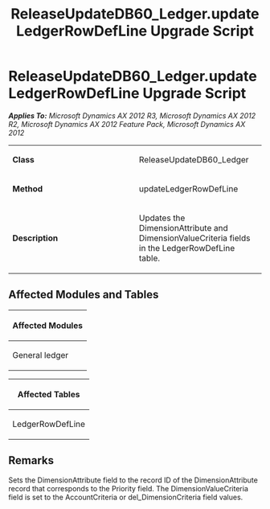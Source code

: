 ﻿---
title: ReleaseUpdateDB60_Ledger.updateLedgerRowDefLine Upgrade Script
TOCTitle: ReleaseUpdateDB60_Ledger.updateLedgerRowDefLine Upgrade Script
ms:assetid: b2248678-ddb4-125a-cf34-8dd284e25c7f
ms:mtpsurl: https://msdn.microsoft.com/en-us/library/JJ736903(v=AX.60)
ms:contentKeyID: 49710587
ms.date: 05/18/2015
mtps_version: v=AX.60
---

# ReleaseUpdateDB60\_Ledger.updateLedgerRowDefLine Upgrade Script 


_**Applies To:** Microsoft Dynamics AX 2012 R3, Microsoft Dynamics AX 2012 R2, Microsoft Dynamics AX 2012 Feature Pack, Microsoft Dynamics AX 2012_

<table>
<colgroup>
<col style="width: 50%" />
<col style="width: 50%" />
</colgroup>
<tbody>
<tr class="odd">
<td><p><strong>Class</strong></p></td>
<td><p>ReleaseUpdateDB60_Ledger</p></td>
</tr>
<tr class="even">
<td><p><strong>Method</strong></p></td>
<td><p>updateLedgerRowDefLine</p></td>
</tr>
<tr class="odd">
<td><p><strong>Description</strong></p></td>
<td><p>Updates the DimensionAttribute and DimensionValueCriteria fields in the LedgerRowDefLine table.</p></td>
</tr>
</tbody>
</table>


## Affected Modules and Tables

<table>
<colgroup>
<col style="width: 100%" />
</colgroup>
<thead>
<tr class="header">
<th><p>Affected Modules</p></th>
</tr>
</thead>
<tbody>
<tr class="odd">
<td><p>General ledger</p></td>
</tr>
</tbody>
</table>


<table>
<colgroup>
<col style="width: 100%" />
</colgroup>
<thead>
<tr class="header">
<th><p>Affected Tables</p></th>
</tr>
</thead>
<tbody>
<tr class="odd">
<td><p>LedgerRowDefLine</p></td>
</tr>
</tbody>
</table>


## Remarks

Sets the DimensionAttribute field to the record ID of the DimensionAttribute record that corresponds to the Priority field. The DimensionValueCriteria field is set to the AccountCriteria or del\_DimensionCriteria field values.

  


